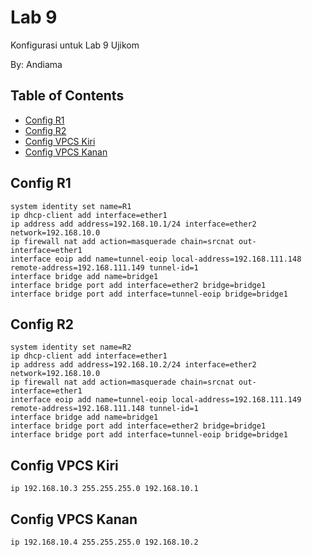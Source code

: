 # Lab 9

Konfigurasi untuk Lab 9 Ujikom

By: Andiama

## Table of Contents
- [Config R1](#Config-R1)
- [Config R2](#Config-R2)
- [Config VPCS Kiri](#Config-VPCS-Kiri)
- [Config VPCS Kanan](#Config-VPCS-Kanan)
## Config R1
```
system identity set name=R1
ip dhcp-client add interface=ether1
ip address add address=192.168.10.1/24 interface=ether2 network=192.168.10.0
ip firewall nat add action=masquerade chain=srcnat out-interface=ether1
interface eoip add name=tunnel-eoip local-address=192.168.111.148 remote-address=192.168.111.149 tunnel-id=1
interface bridge add name=bridge1
interface bridge port add interface=ether2 bridge=bridge1
interface bridge port add interface=tunnel-eoip bridge=bridge1
```

## Config R2
```
system identity set name=R2
ip dhcp-client add interface=ether1
ip address add address=192.168.10.2/24 interface=ether2 network=192.168.10.0
ip firewall nat add action=masquerade chain=srcnat out-interface=ether1
interface eoip add name=tunnel-eoip local-address=192.168.111.149 remote-address=192.168.111.148 tunnel-id=1
interface bridge add name=bridge1
interface bridge port add interface=ether2 bridge=bridge1
interface bridge port add interface=tunnel-eoip bridge=bridge1
```

## Config VPCS Kiri
```
ip 192.168.10.3 255.255.255.0 192.168.10.1
```

## Config VPCS Kanan
```
ip 192.168.10.4 255.255.255.0 192.168.10.2
```
